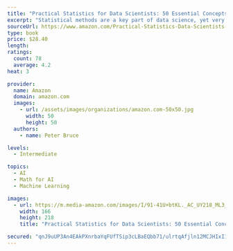 ```yaml
---
title: "Practical Statistics for Data Scientists: 50 Essential Concepts"
excerpt: "Statistical methods are a key part of data science, yet very few data scientists have any formal statistics training. Courses and books on basic statistics rarely cover the topic from a data science perspective. This practical guide explains how to apply various statistical methods to data science, tells you how to avoid their misuse, and gives you advice on what's important and what's not."
sourceUrl: https://www.amazon.com/Practical-Statistics-Data-Scientists-Essential/dp/1491952962/
type: book
price: $28.40
length: 
ratings:
  count: 78
  average: 4.2
heat: 3

provider:
  name: Amazon
  domain: amazon.com
  images:
    - url: /assets/images/organizations/amazon.com-50x50.jpg
      width: 50
      height: 50
  authors:
    - name: Peter Bruce

levels:
  - Intermediate

topics:
  - AI
  - Math for AI
  - Machine Learning

images:
  - url: https://m.media-amazon.com/images/I/91-41U+btKL._AC_UY218_ML3_.jpg
    width: 166
    height: 218
    title: "Practical Statistics for Data Scientists: 50 Essential Concepts"

secured: "qnJ9uUP3An4EAkPXnrbaYqFUfTSip3cLBaEQbb71/ulrtqAfjln12MCJHIxI1FsE+4jqbyUvdaI4FEz/RYbZ49PIOgxh1dyK4br/hccHgWysWj4FgAgxZCuJz2AWOLattpzSiDHx+ho2v9zHEWff7ezhd5Cux9Vp7bsnGNy76gQUJTuG9LxDIw4PNu0+zq0RpGczYdCZUetDvcR94t/0BQz38PDaeikpVjwWdpvlV8NB0ToeFmgHaiFKkxYVmzQ7sSfi1T3PybX+tY0MItF2bA==;1QeWKB7lp4DQwlH7eFLllw=="
---
```


